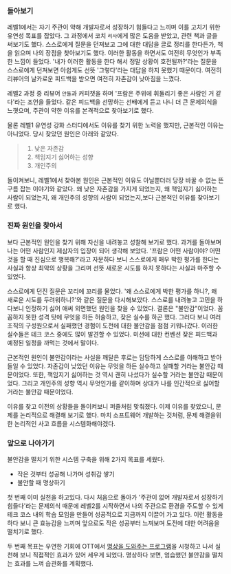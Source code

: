 ### 돌아보기
레벨1에서는 자기 주관이 약해 개발자로서 성장하기 힘들다고 느끼며 이를 고치기 위한 유연성 목표를 잡았다. 그 과정에서 코치 `리사`에게 많은 
도움을 받았고, 관련 책과 글을 써보기도 했다. 스스로에게 질문을 던져보고 그에 대한 대답을 글로 정리를 한다든가, 책을 읽으며 나의 장점을 찾아보기도 했다.
 이러한 활동을 하면서도 여전히 무엇인가 부족한 느낌이 들었다. '내가 이러한 활동을 한다 해서 정말 상황이 호전될까?'라는 질문을 스스로에게 던져보면 아쉽게도 선뜻 '그렇다'라는 대답을 하지 못했기 때문이다. 여전히 리뷰어의 날카로운 피드백을 받으면 여전히 자존감이 낮아짐을 느꼈다.

 레벨2 과정 중 리뷰어 `안돌`과 커피챗을 하며 '프람은 주위에 휘둘리기 좋은 사람인 거 같다'라는 조언을 들었다. 같은 피드백을 선망하는 선배에게 듣고 나니 더 큰 문제의식을 느꼇으며, 주관이 약한 이유를 본격적으로 찾아보기로 했다.
 
 물론 레벨1 유연성 강화 스터디에서도 이유를 찾기 위한 노력을 했지만, 근본적인 이유는 아니었다. 당시 찾았던 원인은 아래와 같았다.
 
>   1. 낮은 자존감
 >  2. 책임지기 싫어하는 성향
 >  3. 개인주의

돌이켜보니, 레벨1에서 찾아본 원인은 근본적인 이유도 아닐뿐더러 당장 바꿀 수 없는 뜬구름 잡는 이야기와 같았다. 왜 낮은 자존감을 가지게 되었는지,
왜 책임지기 싫어하는 사람이 되었는지, 왜 개인주의 성향의 사람이 되었는지,보다 근본적인 이유를 찾아보기로 했다.
### 진짜 원인을 찾아서

보다 근본적인 원인을 찾기 위해 자신을 내려놓고 성찰해 보기로 했다. 과거를 돌아보며 나는 어떤 사람인지 제삼자의 입장이 되어 생각해 보았다. '프람은 어떤 사람이야? 어떤 것을 할 때 진심으로 행복해?'라고 자문하다 보니 스스로에게 매우 박한 평가를 한다는 사실과 항상 최악의 상황을 그리며 선뜻 새로운 시도를 하지 못하다는 사실과 마주할 수 있었다. 

스스로에게 던진 질문은 꼬리에 꼬리를 물었다. '왜 스스로에게 박한 평가를 하니?, 왜 새로운 시도를 두려워하니?'와 같은 질문을 다시해보았다. 스스로를 내려놓고 고민을 하다보니 인정하기 싫어 애써 외면했던 원인을 찾을 수 있었다. 결론은 "불안감"이었다. 꼼꼼하지 못한 성격 탓에 무엇을 하든 허술하고, 잦은 실수를 하곤 했다. 그러다 보니 여러 조직의 구성원으로서 실패했던 경험이 도전에 대한 불안감을 점점 키워나갔다. 이러한 실수들은 테크 코스 중에도 많이 발견할 수 있었다. 미션에 대한 컨벤션 잦은 피드백과 예정된 일정을 까먹는 것에서 말이다. 

 근본적인 원인이 불안감이라는 사실을 깨달은 후로는 담담하게 스스로를 이해하고 받아들일 수 있었다. 자존감이 낮았던 이유는 무엇을 하든 실수하고 실패할 거라는 불안감 때문이었다. 또한, 책임지기 싫어하는 것 역시 괜히 나섰다가 실수할 거라는 불안감 때문이었다. 그리고 개인주의 성향 역시 무엇인가를 같이하며 상대가 나를 인간적으로 싫어할 거라는 불안감 때문이었다. 
 
 이유를 찾고 이전의 상황들을 돌이켜보니 퍼즐처럼 맞춰졌다. 이제 이유를 찾았으니, 문제를 논리적으로 해결해 보기로 했다. 마치 소프트웨어 개발하는 것처럼, 문제 해결을위한 논리적인 사고 흐름을 시스템화해야겠다.

### 앞으로 나아가기
불안감을 떨치기 위한 시스템 구축을 위해 2가지 목표를 세웠다.
+ 작은 것부터 성공해 나가며 성취감 쌓기
+ 불안할 때 명상하기

첫 번째 이미 실천을 하고있다. 다시 처음으로 돌아가 '주관이 없어 개발자로서 성장하기 힘들다'라는 문제의식 때문에 레벨2를 시작하면서 나의 주관으로 환경을 주도할 수 있게 테크 코스 내의 학습 모임을 만들어 성공적으로 지금까지 이끌어 가고 있다. 이런 활동을 하다 보니 큰 효능감을 느끼며 앞으로도 작은 성공부터 느껴보며 도전에 대한 어려움을 떨치기로 했다.

두 번째 목표는 우연한 기회에 OTT에서 [명상을 도와주는 프로그램](https://www.netflix.com/title/81280926)을 시청하고 나서 실천해 보니 직접적인 효과가 있어 세우게 되었다. 명상하다 보면, 엄습했던 불안감을 떨치는 효과를 느껴 습관화를 계획했다. 

